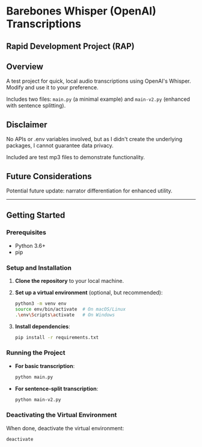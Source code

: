 # Barebones Whisper (OpenAI) Transcriptions
## Rapid Development Project (RAP)

## Overview
A test project for quick, local audio transcriptions using OpenAI's Whisper. Modify and use it to your preference.

Includes two files: `main.py` (a minimal example) and `main-v2.py` (enhanced with sentence splitting).

## Disclaimer
No APIs or .env variables involved, but as I didn't create the underlying packages, I cannot guarantee data privacy.

Included are test mp3 files to demonstrate functionality.

## Future Considerations
Potential future update: narrator differentiation for enhanced utility.

---

## Getting Started

### Prerequisites
- Python 3.6+
- pip

### Setup and Installation

1. **Clone the repository** to your local machine.

2. **Set up a virtual environment** (optional, but recommended):
   ```bash
   python3 -m venv env
   source env/bin/activate  # On macOS/Linux
   .\env\Scripts\activate   # On Windows
   ```

3. **Install dependencies**:
   ```bash
   pip install -r requirements.txt
   ```

### Running the Project
- **For basic transcription**:
  ```bash
  python main.py
  ```
- **For sentence-split transcription**:
  ```bash
  python main-v2.py
  ```

### Deactivating the Virtual Environment
When done, deactivate the virtual environment:
```bash
deactivate
```